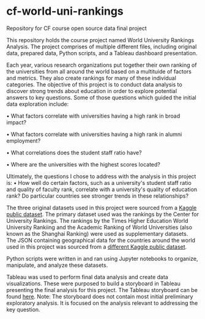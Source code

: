 # cf-world-uni-rankings
Repository for CF course open source data final project

This repository holds the course project named World University Rankings Analysis. The project comprises of multiple different files, including original data, prepared data, Python scripts, and a Tableau dashboard presentation.

Each year, various research organizations put together their own ranking of the universities from all around the world based on a multituide of factors and metrics. They also create rankings for many of these individual categories. 
The objective of this project is to conduct data analysis to discover strong trends about education in order to explore potential answers to key questions. Some of those questions which guided the initial data exploration include:

•	What factors correlate with universities having a high rank in broad impact?

•	What factors correlate with universities having a high rank in alumni employment?

•	What correlations does the student staff ratio have?

•	Where are the universities with the highest scores located?


Ultimately, the questions I chose to address with the analysis in this project is:
• How well do certain factors, such as a university's student staff ratio and quality of faculty rank, correlate with a university's quality of education rank? Do particular countries see stronger trends in these relationships?

The three original datasets used in this project were sourced from a [Kaggle public dataset](https://www.kaggle.com/datasets/mylesoneill/world-university-rankings). 
The primary dataset used was the rankings by the Center for University Rankings. The rankings by the Times Higher Education World University Rankiing and the Academic Ranking of World Universities (also known as the Shanghai Ranking) were used as supplementary datasets.
The JSON containing geographical data for the countries around the world used in this project was sourced from a [different Kaggle public dataset](https://www.kaggle.com/datasets/ktochylin/world-countries).

Python scripts were written in and ran using Jupyter notebooks to organize, manipulate, and analyze these datasets. 

Tableau was used to perform final data analysis and create data visualizations. These were purposed to build a storyboard in Tableau presenting the final analysis for this project. 
The Tableau storyboard can be found [here](https://public.tableau.com/views/CFFinalProject-WorldUniversityRankingsCaseStudy/WorldUniversityRankingsCaseStudy?:language=en-US&:display_count=n&:origin=viz_share_link).
Note: The storyboard does not contain most initial preliminary exploratory analysis. It is focused on the analysis relevant to addressing the key question.
